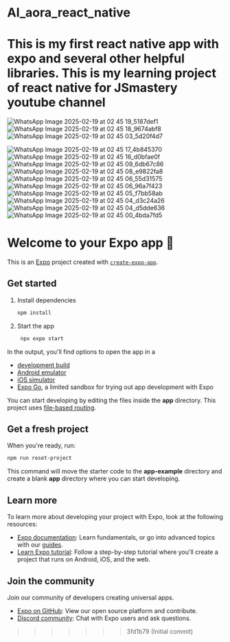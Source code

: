 # AI_aora_react_native
This is my first react native app with expo and several other helpful libraries.  This is my learning project of react native for JSmastery youtube channel
=======
![WhatsApp Image 2025-02-19 at 02 45 19_5187def1](https://github.com/user-attachments/assets/ee0669a4-36fd-45e2-a98b-53c3d14aea47)
![WhatsApp Image 2025-02-19 at 02 45 18_9674abf8](https://github.com/user-attachments/assets/0029b515-562d-48df-9c66-496ff24bddb1)
![WhatsApp Image 2025-02-19 at 02 45 03_5d20f4d7](https://github.com/user-attachments/assets/941165fe-8d3f-4b38-8a41-8b6c7c97c3e0)

![WhatsApp Image 2025-02-19 at 02 45 17_4b845370](https://github.com/user-attachments/assets/756e060b-f495-4431-b0f8-085b1d6e1e15)
![WhatsApp Image 2025-02-19 at 02 45 16_d0bfae0f](https://github.com/user-attachments/assets/b83bb434-fe41-478e-83d7-097654d3e310)
![WhatsApp Image 2025-02-19 at 02 45 09_6db67c86](https://github.com/user-attachments/assets/789f2f82-7af8-471e-b513-a42c9ae5ce43)
![WhatsApp Image 2025-02-19 at 02 45 08_e9822fa8](https://github.com/user-attachments/assets/26971e3c-aefa-4a24-af8b-9cc20a22411c)
![WhatsApp Image 2025-02-19 at 02 45 06_55d31575](https://github.com/user-attachments/assets/348825e3-2053-441a-9af9-89fa96cbb322)
![WhatsApp Image 2025-02-19 at 02 45 06_96a7f423](https://github.com/user-attachments/assets/430210fb-40f6-4ef5-bdb7-f3f7e8e61d3a)
![WhatsApp Image 2025-02-19 at 02 45 05_f7bb58ab](https://github.com/user-attachments/assets/5e00b6f6-a260-46e5-ad80-e7e339f884f7)
![WhatsApp Image 2025-02-19 at 02 45 04_d3c24a26](https://github.com/user-attachments/assets/79da1706-a10d-40cf-9654-25fd4ba3018c)
![WhatsApp Image 2025-02-19 at 02 45 04_d5dde636](https://github.com/user-attachments/assets/2ce6810a-f7dc-49b3-9541-7f41e2f7843d)
![WhatsApp Image 2025-02-19 at 02 45 00_4bda7fd5](https://github.com/user-attachments/assets/eb96bda4-a9f1-4718-b16c-9038b90d874c)










# Welcome to your Expo app 👋

This is an [Expo](https://expo.dev) project created with [`create-expo-app`](https://www.npmjs.com/package/create-expo-app).

## Get started

1. Install dependencies

   ```bash
   npm install
   ```

2. Start the app

   ```bash
    npx expo start
   ```

In the output, you'll find options to open the app in a

- [development build](https://docs.expo.dev/develop/development-builds/introduction/)
- [Android emulator](https://docs.expo.dev/workflow/android-studio-emulator/)
- [iOS simulator](https://docs.expo.dev/workflow/ios-simulator/)
- [Expo Go](https://expo.dev/go), a limited sandbox for trying out app development with Expo

You can start developing by editing the files inside the **app** directory. This project uses [file-based routing](https://docs.expo.dev/router/introduction).

## Get a fresh project

When you're ready, run:

```bash
npm run reset-project
```

This command will move the starter code to the **app-example** directory and create a blank **app** directory where you can start developing.

## Learn more

To learn more about developing your project with Expo, look at the following resources:

- [Expo documentation](https://docs.expo.dev/): Learn fundamentals, or go into advanced topics with our [guides](https://docs.expo.dev/guides).
- [Learn Expo tutorial](https://docs.expo.dev/tutorial/introduction/): Follow a step-by-step tutorial where you'll create a project that runs on Android, iOS, and the web.

## Join the community

Join our community of developers creating universal apps.

- [Expo on GitHub](https://github.com/expo/expo): View our open source platform and contribute.
- [Discord community](https://chat.expo.dev): Chat with Expo users and ask questions.
>>>>>>> 3fd1b79 (Initial commit)
